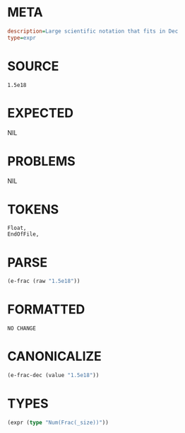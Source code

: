 # META
~~~ini
description=Large scientific notation that fits in Dec
type=expr
~~~
# SOURCE
~~~roc
1.5e18
~~~
# EXPECTED
NIL
# PROBLEMS
NIL
# TOKENS
~~~zig
Float,
EndOfFile,
~~~
# PARSE
~~~clojure
(e-frac (raw "1.5e18"))
~~~
# FORMATTED
~~~roc
NO CHANGE
~~~
# CANONICALIZE
~~~clojure
(e-frac-dec (value "1.5e18"))
~~~
# TYPES
~~~clojure
(expr (type "Num(Frac(_size))"))
~~~
